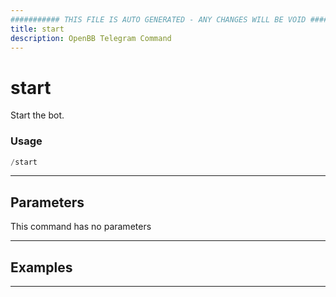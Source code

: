 ```yaml
---
########### THIS FILE IS AUTO GENERATED - ANY CHANGES WILL BE VOID ###########
title: start
description: OpenBB Telegram Command
---
```


# start

Start the bot.

### Usage

```python wordwrap
/start
```

---

## Parameters

This command has no parameters



---

## Examples


---
